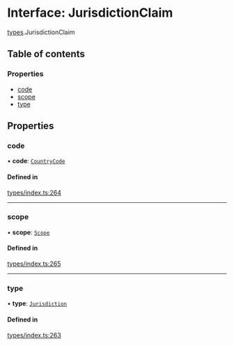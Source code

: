 # Interface: JurisdictionClaim

[types](../wiki/types).JurisdictionClaim

## Table of contents

### Properties

- [code](../wiki/types.JurisdictionClaim#code)
- [scope](../wiki/types.JurisdictionClaim#scope)
- [type](../wiki/types.JurisdictionClaim#type)

## Properties

### code

• **code**: [`CountryCode`](../wiki/generated.types.CountryCode)

#### Defined in

[types/index.ts:264](https://github.com/PolymeshAssociation/polymesh-sdk/blob/e978aefd/src/types/index.ts#L264)

___

### scope

• **scope**: [`Scope`](../wiki/types.Scope)

#### Defined in

[types/index.ts:265](https://github.com/PolymeshAssociation/polymesh-sdk/blob/e978aefd/src/types/index.ts#L265)

___

### type

• **type**: [`Jurisdiction`](../wiki/types.ClaimType#jurisdiction)

#### Defined in

[types/index.ts:263](https://github.com/PolymeshAssociation/polymesh-sdk/blob/e978aefd/src/types/index.ts#L263)
